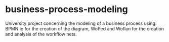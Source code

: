 # business-process-modeling
University project concerning the modeling of a business process using: BPMN.io for the creation of the diagram, WoPed and Woflan for the creation and analysis of the workflow nets.

